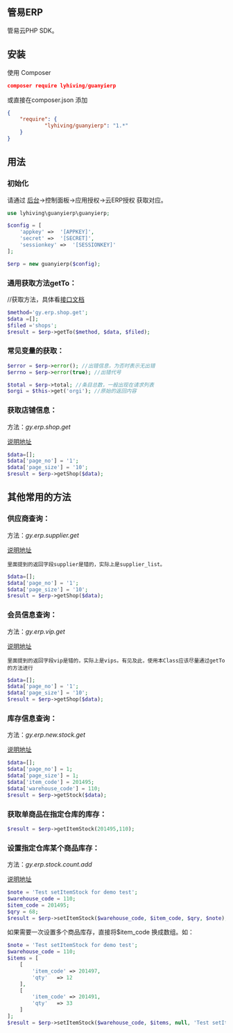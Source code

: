 ## 管易ERP

管易云PHP SDK。





## 安装

使用 Composer

```json
composer require lyhiving/guanyierp
```
或直接在composer.json 添加
```json
{
    "require": {
            "lyhiving/guanyierp": "1.*"
    }
}
```

## 用法

### 初始化

请通过 [后台](http://v2.guanyierp.com/index)->控制面板->应用授权->云ERP授权 获取对应。

```php
use lyhiving\guanyierp\guanyierp;

$config = [
    'appkey' =>  '[APPKEY]',
    'secret' =>  '[SECRET]',
    'sessionkey' =>  '[SESSIONKEY]'
];

$erp = new guanyierp($config);

```



### 通用获取方法getTo：

//获取方法，具体看[接口文档](http://support.guanyierp.com/hc/kb/category/1005768/)

```php
$method='gy.erp.shop.get'; 
$data =[];
$filed ='shops';
$result = $erp->getTo($method, $data, $filed);

```

### 常见变量的获取：
```php
$error = $erp->error(); //出错信息，为否时表示无出错
$errno = $erp->error(true); //出错代号

$total = $erp->total; //条目总数，一般出现在请求列表
$orgi = $this->get('orgi'); //原始的返回内容

```


### 获取店铺信息：

方法：*gy.erp.shop.get*

[说明地址](http://support.guanyierp.com/hc/kb/article/1234935/)

```php
$data=[];
$data['page_no'] = '1';
$data['page_size'] = '10';
$result = $erp->getShop($data);
```


## 其他常用的方法

### 供应商查询：

方法：*gy.erp.supplier.get*

[说明地址](http://support.guanyierp.com/hc/kb/article/1234935/)

`里面提到的返回字段supplier是错的，实际上是supplier_list。`

```php
$data=[];
$data['page_no'] = '1';
$data['page_size'] = '10';
$result = $erp->getShop($data);
```


### 会员信息查询：
方法：*gy.erp.vip.get*

[说明地址](http://support.guanyierp.com/hc/kb/article/1234990/)

`里面提到的返回字段vip是错的，实际上是vips。有见及此，使用本Class应该尽量通过getTo的方法进行`

```php
$data=[];
$data['page_no'] = '1';
$data['page_size'] = '10';
$result = $erp->getShop($data);
```

### 库存信息查询：
方法：*gy.erp.new.stock.get*

[说明地址](http://support.guanyierp.com/hc/kb/article/1235063/)


```php
$data=[];
$data['page_no'] = 1;
$data['page_size'] = 1;
$data['item_code'] = 201495;
$data['warehouse_code'] = 110;
$result = $erp->getStock($data);
```

### 获取单商品在指定仓库的库存：

```php
$result = $erp->getItemStock(201495,110);
```


### 设置指定仓库某个商品库存：
方法：*gy.erp.stock.count.add*

[说明地址](http://support.guanyierp.com/hc/kb/article/1235058/)

```php
$note = 'Test setItemStock for demo test';
$warehouse_code = 110;
$item_code = 201495;
$qry = 68;
$result = $erp->setItemStock($warehouse_code, $item_code, $qry, $note);

```

如果需要一次设置多个商品库存，直接将$item_code 换成数组。如：

```php
$note = 'Test setItemStock for demo test';
$warehouse_code = 110;
$items = [
    [
        'item_code' => 201497,
        'qty'   => 12
    ],
    [
        'item_code' => 201491,
        'qty'   => 33
    ]
];
$result = $erp->setItemStock($warehouse_code, $items, null, 'Test setItemStock for batch test');
```


